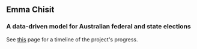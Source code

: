 ## Emma Chisit
### A data-driven model for Australian federal and state elections

See [this](http://www.clintonboys.com/emma-chisit/) page for a timeline of the project's progress. 